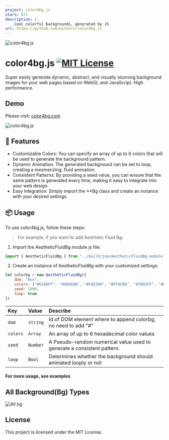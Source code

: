 ```yaml
---
project: color4bg.js
stars: 871
description: |-
    Cool colorful backgrounds, generated by JS
url: https://github.com/winterx/color4bg.js
---
```


![color4bg.js](https://color4bg.com/static/images/github/01-logo.jpg)



# color4bg.js [![MIT License](https://img.shields.io/badge/License-MIT-green.svg)](https://choosealicense.com/licenses/mit/)
Super easily generate dynamic, abstract, and visually stunning background images for your web pages based on WebGL and JavaScript. High performance.


## Demo
Please visit: [color4bg.com](https://www.color4bg.com)

![color4bg.js](https://color4bg.com/static/images/meta-og-image.jpg)


## 🚀 Features
- Customizable Colors: You can specify an array of up to 6 colors that will be used to generate the background pattern.
- Dynamic Animation: The generated background can be set to loop, creating a mesmerizing, fluid animation.
- Consistent Patterns: By providing a seed value, you can ensure that the same pattern is generated every time, making it easy to integrate into your web design.
- Easy Integration: Simply import the **Bg class and create an instance with your desired settings.


## 📦 Usage
To use color4bg.js, follow these steps:

> For example, if you want to add Aesthetic Fluid Bg:

1. Import the AestheticFluidBg module js file:
```javascript
import { AestheticFluidBg } from "../build/jsm/AestheticFluidBg.module.js"
```

2. Create an instance of AestheticFluidBg with your customized settings:
```javascript
let colorbg = new AestheticFluidBg({
    dom: "box",
    colors: ["#D1ADFF", "#98D69B", "#FAE390", "#FFACD8", "#7DD5FF", "#D1ADFF"],
    seed: 1000,
    loop: true
})
```

| Key | Value     | Describe                       |
| :-------- | :------- | :-------------------------------- |
| `dom`      | `string` | Id of DOM element where to append colorbg, no need to add "#" |
| `colors`      | `Array` | An array of up to 6 hexadecimal color values |
| `seed`      | `Number` | A Pseudo-random numerical value used to generate a  consistent pattern. |
| `loop`      | `Bool` | Determines whether the background should animated looply or not |



#### For more usage, see examples


## All Background(Bg) Types
![All bg](https://github.com/user-attachments/assets/68dd9cc9-3182-49ee-b8d5-cd6301902b6e)




## License
This project is licensed under the MIT License.


